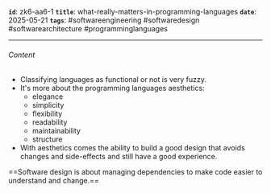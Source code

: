 **`id`**: zk6-aa6-1
**`title`**: what-really-matters-in-programming-languages
**`date`**: 2025-05-21
**`tags`**: #softwareengineering #softwaredesign #softwarearchitecture #programminglanguages

---

###### Content

-   Classifying languages as functional or not is very fuzzy.
-   It's more about the programming languages aesthetics:
    -   elegance
    -   simplicity
    -   flexibility
    -   readability
    -   maintainability
    -   structure
-   With aesthetics comes the ability to build a good design that avoids changes and side-effects and still have a good experience.

==Software design is about managing dependencies to make code easier to understand and change.==
